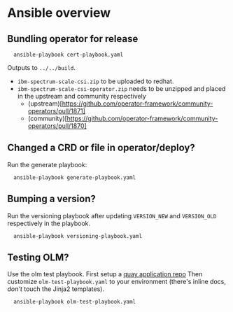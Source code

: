 # Ansible overview

## Bundling operator for release

```
  ansible-playbook cert-playbook.yaml
```
Outputs to `../../build`.

 * `ibm-spectrum-scale-csi.zip` to be uploaded to redhat.
 * `ibm-spectrum-scale-csi-operator.zip` needs to be unzipped and placed in the upstream and community respectively
   * (upstream)[https://github.com/operator-framework/community-operators/pull/1871]
   * (community)[https://github.com/operator-framework/community-operators/pull/1870]

## Changed a CRD or file in operator/deploy?
Run the generate playbook:

```
  ansible-playbook generate-playbook.yaml
```

## Bumping a version?
Run the versioning playbook after updating `VERSION_NEW` and `VERSION_OLD` respectively in the playbook.

```
  ansible-playbook versioning-playbook.yaml
```

## Testing OLM? 
Use the olm test playbook. 
First setup a [quay application repo](https://ibm-spectrum-scale-csi.readthedocs.io/en/latest/developers/olm.html)
Then customize `olm-test-playbook.yaml` to your environment (there's inline docs, _don't_ touch the Jinja2 templates).

```
  ansible-playbook olm-test-playbook.yaml
```
